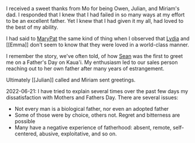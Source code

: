 I received a sweet thanks from Mo for being Owen, Julian, and Miriam's dad. I responded that I knew that I had failed in so many ways at my effort to be an excellent father. Yet I knew that I had given it my all, had loved to the best of my ability.

I had said to [MaryPat](MaryPat.md) the same kind of thing when I observed that [Lydia](Lydia.md) and [[Emma]] don't seem to know that they were loved in a world-class manner.

I remember the story, we've often told, of how  [Sean](Sean.md) was the first to greet me on a Father's Day on Kaua'i. My enthusiasm led to our sales person reaching out to her own father after many years of estrangement.

Ultimately [[Julian]] called and Miriam sent greetings. 

2022-06-21:
I have tried to explain several times over the past few days my dissatisfaction with Mothers and Fathers Day. There are several issues:
- Not every man is a biological father, nor even an adopted father
- Some of those were by choice, others not. Regret and bitterness are possible
- Many have a negative experience of fatherhood: absent, remote, self-centered, abusive, exploitative, and so on.